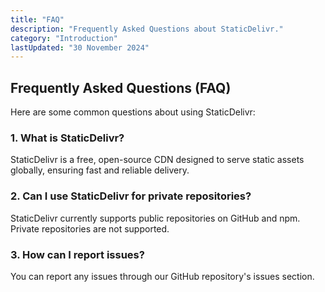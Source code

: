 ```yaml
---
title: "FAQ"
description: "Frequently Asked Questions about StaticDelivr."
category: "Introduction"
lastUpdated: "30 November 2024"
---
```

## Frequently Asked Questions (FAQ)

Here are some common questions about using StaticDelivr:

### 1. **What is StaticDelivr?**
   StaticDelivr is a free, open-source CDN designed to serve static assets globally, ensuring fast and reliable delivery.

### 2. **Can I use StaticDelivr for private repositories?**
   StaticDelivr currently supports public repositories on GitHub and npm. Private repositories are not supported.

### 3. **How can I report issues?**
   You can report any issues through our GitHub repository's issues section.
